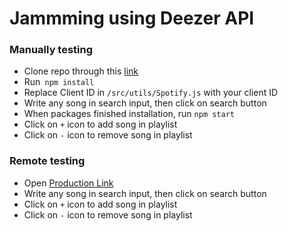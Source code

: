 # Jammming using Deezer API

### Manually testing

- Clone repo through this [link](https://github.com/ncutixavier/Jammming)
- Run` npm install`
- Replace Client ID in `/src/utils/Spotify.js` with your client ID
- Write any song in search input, then click on search button
- When packages finished installation, run `npm start`
- Click on `+` icon to add song in playlist
- Click on `-` icon to remove song in playlist

### Remote testing

- Open [Production Link](https://jammming-ncuti.netlify.app/)
- Write any song in search input, then click on search button
- Click on `+` icon to add song in playlist
- Click on `-` icon to remove song in playlist
